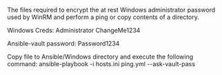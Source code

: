 The files required to encrypt the at rest Windows administrator password used by WinRM and perform a ping or copy contents of a directory.

Windows Creds:
Administrator
ChangeMe1234

Ansible-vault password:
Password1234

Copy file to Ansible/Windows directory and execute the following command:
ansible-playbook -i hosts.ini ping.yml --ask-vault-pass



